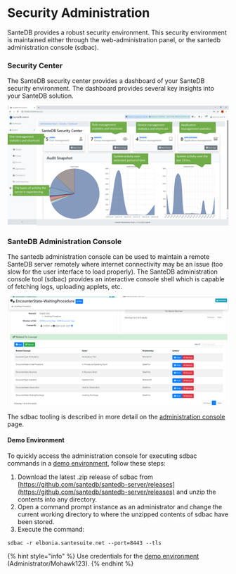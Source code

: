# Security Administration

SanteDB provides a robust security environment. This security environment is maintained either through the web-administration panel, or the santedb administration console (sdbac).

### Security Center

The SanteDB security center provides a dashboard of your SanteDB security environment. The dashboard provides several key insights into your SanteDB solution.

![](<../../../.gitbook/assets/image (141).png>)

### SanteDB Administration Console

The santedb administration console can be used to maintain a remote SanteDB server remotely where internet connectivity may be an issue (too slow for the user interface to load properly). The SanteDB administration console tool (sdbac) provides an interactive console shell which is capable of fetching logs, uploading applets, etc.&#x20;

![](<../../../.gitbook/assets/image (5).png>)

The sdbac tooling is described in more detail on the [administration console](../../../operations/server-administration/santedb-icdr-admin-console/) page.

#### Demo Environment

To quickly access the administration console for executing sdbac commands in a [demo environment](../../../installation/installation/santedb-server/installing-a-development-demo-environment.md), follow these steps:

1. Download the latest .zip release of sdbac from [https://github.com/santedb/santedb-server/releases](https://github.com/santedb/santedb-server/releases) and unzip the contents into any directory.
2. Open a command prompt instance as an administrator and change the current working directory to where the unzipped contents of sdbac have been stored.
3. Execute the command:&#x20;

```
sdbac -r elbonia.santesuite.net --port=8443 --tls
```

{% hint style="info" %}
Use credentials for the [demo environment](../../../installation/installation/santedb-server/installing-a-development-demo-environment.md) (Administrator/Mohawk123).
{% endhint %}
